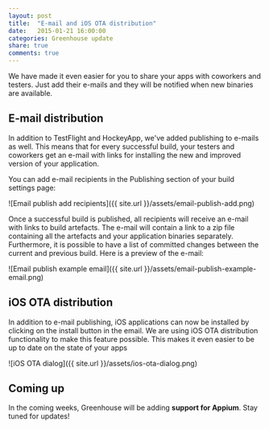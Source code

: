 ```yaml
---
layout: post
title:  "E-mail and iOS OTA distribution"
date:   2015-01-21 16:00:00
categories: Greenhouse update
share: true
comments: true
---
```


We have made it even easier for you to share your apps with coworkers and testers.
Just add their e-mails and they will be notified when new binaries are available.

<!--more-->


E-mail distribution
-------------------

In addition to TestFlight and HockeyApp, we've added publishing to e-mails as well. This means that for every successful build,
your testers and coworkers get an e-mail with links for installing the new and improved version of your application.

You can add e-mail recipients in the Publishing section of your build settings page:


![Email publish add recipients]({{ site.url }}/assets/email-publish-add.png)

Once a successful build is published, all recipients will receive an e-mail with links to build artefacts.
The e-mail will contain a link to a zip file containing all the artefacts and your application binaries separately.
Furthermore, it is possible to have a list of committed changes between the current and previous build.
Here is a preview of the e-mail:


![Email publish example email]({{ site.url }}/assets/email-publish-example-email.png)


iOS OTA distribution
--------------------

In addition to e-mail publishing, iOS applications can now be installed by clicking on the install button in the email.
We are using iOS OTA distribution functionality to make this feature possible. This makes it even easier to be up to date
on the state of your apps


![iOS OTA dialog]({{ site.url }}/assets/ios-ota-dialog.png)


Coming up
---------

In the coming weeks, Greenhouse will be adding **support for Appium**. Stay tuned for updates!
